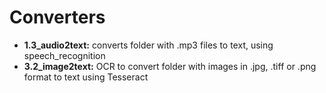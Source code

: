 # Converters

* **1.3_audio2text:** converts folder with .mp3 files to text, using speech_recognition
* **3.2_image2text:** OCR to convert folder with images in .jpg, .tiff or .png format to text using Tesseract

